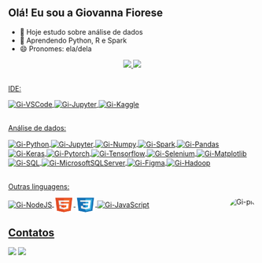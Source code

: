 ## Olá! Eu sou a Giovanna Fiorese

- 🔭 Hoje estudo sobre análise de dados
- 🌱 Aprendendo Python, R e Spark
- 😄 Pronomes: ela/dela

<div align="center">
  <a href="https://github.com/gifiorese">
  <img height="180em" src="https://github-readme-stats.vercel.app/api?username=gifiorese&show_icons=true&theme=dark&include_all_commits=true&count_private=true"/>
  <img height="180em" src="https://github-readme-stats.vercel.app/api/top-langs/?username=gifiorese&layout=compact&langs_count=7&theme=dark"/>
</div>


<div style="display: inline_block"><br>
  <p>IDE:</p>
  <img align="center" alt="Gi-VSCode" height="30" width="40" src="https://cdn.jsdelivr.net/gh/devicons/devicon/icons/vscode/vscode-original-wordmark.svg">
  <img align="center" alt="Gi-Jupyter" height="30" width="40" src="https://cdn.jsdelivr.net/gh/devicons/devicon/icons/jupyter/jupyter-original-wordmark.svg">
  <img align="center" alt="Gi-Kaggle" height="30" width="40" >
</div>


<div style="display: inline_block"><br>
  <p>Análise de dados:</p>
  <img align="center" alt="Gi-Python" height="30" width="40" src="https://cdn.jsdelivr.net/gh/devicons/devicon/icons/python/python-original.svg">
  <img align="center" alt="Gi-Jupyter" height="30" width="40" src="https://cdn.jsdelivr.net/gh/devicons/devicon/icons/jupyter/jupyter-original-wordmark.svg">
  <img align="center" alt="Gi-Numpy" height="30" width="40" >
  <img align="center" alt="Gi-Spark" height="30" width="40" src="https://cdn.jsdelivr.net/gh/devicons/devicon@latest/icons/apachespark/apachespark-original-wordmark.svg">
  <img align="center" alt="Gi-Pandas" height="30" width="40" src="https://cdn.jsdelivr.net/gh/devicons/devicon@latest/icons/pandas/pandas-original-wordmark.svg">
  <img align="center" alt="Gi-Keras" height="30" width="40" >
  <img align="center" alt="Gi-Pytorch" height="30" width="40" >
  <img align="center" alt="Gi-Tensorflow" height="30" width="40" >
  <img align="center" alt="Gi-Selenium" height="30" width="40" >
  <img align="center" alt="Gi-Matplotlib" height="30" width="40" >
  <img align="center" alt="Gi-SQL" height="30" width="40" src="https://cdn.jsdelivr.net/gh/devicons/devicon/icons/mysql/mysql-original-wordmark.svg">
  <img align="center" alt="Gi-MicrosoftSQLServer" height="30" width="40" >
  <img align="center" alt="Gi-Figma" height="30" width="40" >
  <img align="center" alt="Gi-Hadoop" height="30" width="40" >
</div>


<div style="display: inline_block"><br>
  <p>Outras linguagens:</p>
  <img align="center" alt="Gi-NodeJS" height="30" width="40" src="https://cdn.jsdelivr.net/gh/devicons/devicon/icons/nodejs/nodejs-original.svg">
  <img align="center" alt="Gi-HTML" height="30" width="40" src="https://raw.githubusercontent.com/devicons/devicon/master/icons/html5/html5-original.svg">
  <img align="center" alt="Gi-CSS" height="30" width="40" src="https://raw.githubusercontent.com/devicons/devicon/master/icons/css3/css3-original.svg">
  <img align="center" alt="Gi-JavaScript" height="30" width="40" src="https://cdn.jsdelivr.net/gh/devicons/devicon/icons/javascript/javascript-original.svg">
  <img align="right" alt="Gi-pic" height="150" style="border-radius:50px;"  src="https://media.giphy.com/media/nbNZfdOakNqVCGYFVx/giphy.gif">
</div>

## Contatos  
  
<div> 
  <a href = "mailto:giovannafioresei@gmail.com"><img src="https://img.shields.io/badge/-Gmail-%23333?style=for-the-badge&logo=gmail&logoColor=white" target="_blank"></a>
  <a href="https://www.linkedin.com/in/giovanna-galdi-fiorese-53b648195/" target="_blank"><img src="https://img.shields.io/badge/-LinkedIn-%230077B5?style=for-the-badge&logo=linkedin&logoColor=white" target="_blank"></a> 
</div>
